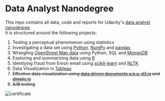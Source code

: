#  Data Analyst Nanodegree
This repo contains all data, code and reports for Udacity's [data analyst nanodegree](https://www.udacity.com/course/data-analyst-nanodegree--nd002).  
It is structured around the following projects:

1. Testing a perceptual phenomenon using statistics
2. Investigating a data set using [Python](https://docs.python.org), [NumPy](http://www.numpy.org) and [pandas](http://pandas.pydata.org)
3. Wrangling [OpenStreet Map data](https://www.openstreetmap.org) using Python, SQL and [MongoDB](https://www.mongodb.com)
4. Exploring and summarizing data using [R](https://www.r-project.org)
5. Identiying fraud from Enron email using [scikit-learn](http://scikit-learn.org) and [NLTK](http://www.nltk.org)
6. Data Visualization in [Tableau](https://www.tableau.com)
7. ~~Effective data visualization using [data driven documents a.k.a. d3.js](https://d3js.org) and [dimple.js](http://dimplejs.org)~~
8. ~~A/B testing~~

![certificate](data_analyst_certificate.png)
